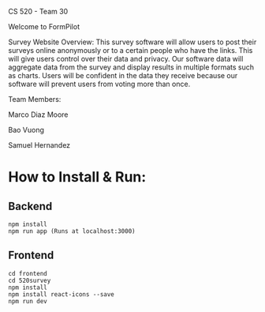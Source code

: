 CS 520 - Team 30


Welcome to FormPilot

Survey Website Overview:
This survey software will allow users to post their surveys online anonymously or to a certain people who have the links. This will give users control over their data and privacy. Our software data will aggregate data from the survey and display results in multiple formats such as charts. Users will be confident in the data they receive because our software will prevent users from voting more than once. 



Team Members:

Marco Diaz Moore

Bao Vuong

Samuel Hernandez

# How to Install & Run:

## Backend

```
npm install
npm run app (Runs at localhost:3000)
```

## Frontend

```
cd frontend
cd 520survey
npm install
npm install react-icons --save
npm run dev
```
